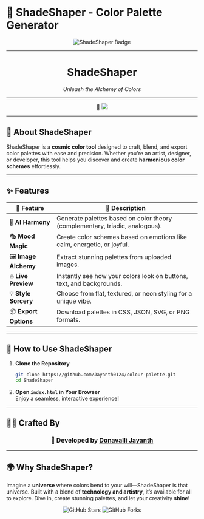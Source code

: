 # 🌌 ShadeShaper - Color Palette Generator

<p align="center">
  <img src="https://img.shields.io/badge/ShadeShaper-Color%20Crafted-orange?style=for-the-badge&logo=color" alt="ShadeShaper Badge">
</p>

---

<div align="center">
  <h1>ShadeShaper </h1>
  <p><em>Unleash the Alchemy of Colors</em></p>
</div>

---

<p align="center">
  🚀 <a href="https://shadeshaper.netlify.app/" target="_blank">
    <img src="https://img.shields.io/badge/Live Demo-ShadeShaper-green?style=for-the-badge">
  </a>
</p>

---

## 🚀 About ShadeShaper

ShadeShaper is a **cosmic color tool** designed to craft, blend, and export color palettes with ease and precision. Whether you're an artist, designer, or developer, this tool helps you discover and create **harmonious color schemes** effortlessly.

---

## ✨ Features

| 🌟 Feature                | 🔮 Description                                                                 |
|---------------------------|--------------------------------------------------------------------------------|
| 🎨 **AI Harmony**         | Generate palettes based on color theory (complementary, triadic, analogous).  |
| 🎭 **Mood Magic**         | Create color schemes based on emotions like calm, energetic, or joyful.       |
| 🖼️ **Image Alchemy**     | Extract stunning palettes from uploaded images.                              |
| 🔥 **Live Preview**       | Instantly see how your colors look on buttons, text, and backgrounds.        |
| 💡 **Style Sorcery**      | Choose from flat, textured, or neon styling for a unique vibe.               |
| 📦 **Export Options**     | Download palettes in CSS, JSON, SVG, or PNG formats.                         |

---

## 🎯 How to Use ShadeShaper

1. **Clone the Repository**  
   ```bash
   git clone https://github.com/Jayanth0124/colour-palette.git
   cd ShadeShaper
   ```
2. **Open `index.html` in Your Browser**  
   Enjoy a seamless, interactive experience!

---

## 👨‍💻 Crafted By

<div align="center">
  <h3>🚀 Developed by <a href="https://www.jayanth.site" target="_blank">Donavalli Jayanth</a></h3>
</div>

---

## 🌍 Why ShadeShaper?

Imagine a **universe** where colors bend to your will—ShadeShaper is that universe. Built with a blend of **technology and artistry**, it’s available for all to explore. Dive in, create stunning palettes, and let your creativity **shine!**

<p align="center">
  <img src="https://img.shields.io/github/stars/Jayanth0124/colour-palette?style=social" alt="GitHub Stars">
  <img src="https://img.shields.io/github/forks/Jayanth0124/colour-palette?style=social" alt="GitHub Forks">
</p>
